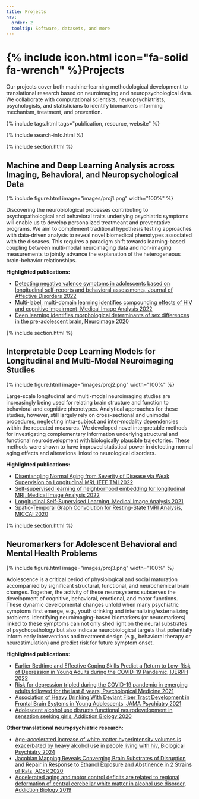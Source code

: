 ```yaml
---
title: Projects
nav:
  order: 2
  tooltip: Software, datasets, and more
---
```


# {% include icon.html icon="fa-solid fa-wrench" %}Projects

Our projects cover both machine-learning methodological development to translational research based on neuroimaging and neuropsychological data. We collaborate with computational scientists, neuropsychiatrists, psychologists, and statisticians to identify biomarkers informing mechanism, treatment, and prevention.

{% include tags.html tags="publication, resource, website" %}

{% include search-info.html %}

{% include section.html %}

## Machine and Deep Learning Analysis across Imaging, Behavioral, and Neuropsychological Data

{% include figure.html image="images/proj1.png" width="100%" %}

Discovering the neurobiological processes contributing to psychopathological and behavioral traits underlying psychiatric symptoms will enable us to develop personalized treatmeant and preventative programs. We aim to complement traditional hypothesis testing approaches with data-driven analysis to reveal novel biomedical phenotypes associated with the diseases. This requires a paradigm shift towards learning-based coupling between multi-modal neuroimaging data and non-imaging measurements to jointly advance the explanation of the heterogeneous brain-behavior relationships.

**Highlighted publications:**

* [Detecting negative valence symptoms in adolescents based on longitudinal self-reports and behavioral assessments, Journal of Affective Disorders 2022](https://www.sciencedirect.com/science/article/abs/pii/S0165032722006553)
* [Multi-label, multi-domain learning identifies compounding effects of HIV and cognitive impairment, Medical Image Analysis 2022](https://www.sciencedirect.com/science/article/abs/pii/S1361841521002917)
* [Deep learning identifies morphological determinants of sex differences in the pre-adolescent brain, Neuroimage 2020](https://www.sciencedirect.com/science/article/pii/S1053811920307795)

{% include section.html %}

## Interpretable Deep Learning Models for Longitudinal and Multi-Modal Neuroimaging Studies

{% include figure.html image="images/proj2.png" width="100%" %}

Large-scale longitudinal and multi-modal neuroimaging studies are increasingly being used for relating brain structure and function to behavioral and cognitive phenotypes. Analytical approaches for these studies, however, still largely rely on cross-sectional and unimodal procedures, neglecting intra-subject and inter-modality dependencies within the repeated measures. We developed novel interpretable methods for investigating complementary information underlying structural and functional neurodevelopment with biologically plausible trajectories. These methods were shown to have improved statistical power in detecting normal aging effects and alterations linked to neurological disorders.

**Highlighted publications:**

* [Disentangling Normal Aging from Severity of Disease via Weak Supervision on Longitudinal MRI, IEEE TMI 2022](https://ieeexplore.ieee.org/abstract/document/9754514)
* [Self-supervised learning of neighborhood embedding for longitudinal MRI, Medical Image Analysis 2022](https://www.sciencedirect.com/science/article/abs/pii/S1361841522002122)
* [Longitudinal Self-Supervised Learning, Medical Image Analysis 2021](https://www.sciencedirect.com/science/article/abs/pii/S1361841521000979)
* [Spatio-Temporal Graph Convolution for Resting-State fMRI Analysis, MICCAI 2020](https://arxiv.org/abs/2003.10613)

{% include section.html %}

## Neuromarkers for Adolescent Behavioral and Mental Health Problems

{% include figure.html image="images/proj3.png" width="100%" %}

Adolescence is a critical period of physiological and social maturation accompanied by significant structural, functional, and neurochemical brain changes. Together, the activity of these neurosystems subserves the development of cognitive, behavioral, emotional, and motor functions. 
These dynamic developmental changes unfold when many psychiatric symptoms first emerge, e.g., youth drinking and internalizing/externalizing problems. Identifying neuroimaging-based biomarkers (or neuromarkers) linked to these symptoms can not only shed light on the neural substrates of psychopathology but also indicate neurobiological targets that potentially inform early interventions and treatment design (e.g., behavioral therapy or neurostimulation) and predict risk for future symptom onset. 

**Highlighted publications:**

* [Earlier Bedtime and Effective Coping Skills Predict a Return to Low-Risk of Depression in Young Adults during the COVID-19 Pandemic, IJERPH 2022](https://www.ncbi.nlm.nih.gov/pmc/articles/PMC9408272/)
* [Risk for depression tripled during the COVID-19 pandemic in emerging adults followed for the last 8 years, Psychological Medicine 2021](https://pubmed.ncbi.nlm.nih.gov/34726149/)
* [Association of Heavy Drinking With Deviant Fiber Tract Development in Frontal Brain Systems in Young Adolescents, JAMA Psychiatry 2021](https://jamanetwork.com/journals/jamapsychiatry/fullarticle/2774515)
* [Adolescent alcohol use disrupts functional neurodevelopment in sensation seeking girls, Addiction Biology 2020](https://onlinelibrary.wiley.com/doi/abs/10.1111/adb.12914)

**Other translational neuropsychiatric research:**

* [Age-accelerated increase of white matter hyperintensity volumes is exacerbated by heavy alcohol use in people living with hiv, Biological Psychiatry 2024](https://www.sciencedirect.com/science/article/abs/pii/S0006322323014968)
* [Jacobian Mapping Reveals Converging Brain Substrates of Disruption and Repair in Response to Ethanol Exposure and Abstinence in 2 Strains of Rats, ACER 2020](https://onlinelibrary.wiley.com/doi/abs/10.1111/acer.14496)
* [Accelerated aging and motor control deficits are related to regional deformation of central cerebellar white matter in alcohol use disorder, Addiction Biology 2019](https://onlinelibrary.wiley.com/doi/abs/10.1111/adb.12746)
